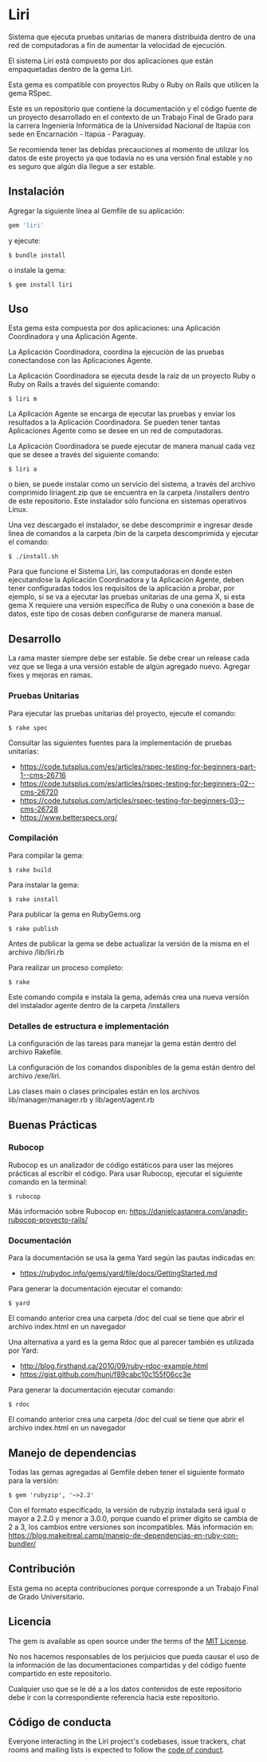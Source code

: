 # Liri

Sistema que ejecuta pruebas unitarias de manera distribuida dentro de una red de computadoras a fin de aumentar la 
velocidad de ejecución.

El sistema Liri está compuesto por dos aplicaciones que están empaquetadas dentro de la gema Liri.

Esta gema es compatible con proyectos Ruby o Ruby on Rails que utilicen la gema RSpec.

Este es un repositorio que contiene la documentación y el código fuente de un proyecto desarrollado en el contexto de un Trabajo Final de Grado 
para la carrera Ingeniería Informática de la Universidad Nacional de Itapúa con sede en Encarnación - Itapúa - Paraguay. 

Se recomienda tener las debidas precauciones al momento de utilizar los datos de este proyecto ya que todavía no es una versión final
estable y no es seguro que algún día llegue a ser estable.

## Instalación

Agregar la siguiente línea al Gemfile de su aplicación:

```ruby
gem 'liri'
```

y ejecute:

    $ bundle install

o instale la gema:

    $ gem install liri

## Uso
Esta gema esta compuesta por dos aplicaciones: una Aplicación Coordinadora y una Aplicación Agente. 

La Aplicación Coordinadora, coordina la ejecución de las pruebas conectandose con las Aplicaciones Agente. 

La Aplicación Coordinadora se ejecuta desde la raiz de un proyecto Ruby o Ruby on Rails a través del siguiente comando:

    $ liri m

La Aplicación Agente se encarga de ejecutar las pruebas y enviar los resultados a la Aplicación Coordinadora. Se pueden
tener tantas Aplicaciones Agente como se desee en un red de computadoras.

La Aplicación Coordinadora se puede ejecutar de manera manual cada vez que se desee a través del siguiente comando:

    $ liri a

o bien, se puede instalar como un servicio del sistema, a través del archivo comprimido liriagent.zip que se encuentra
en la carpeta /installers dentro de este repositorio. Este instalador sólo funciona en sistemas operativos Linux.

Una vez descargado el instalador, se debe descomprimir e ingresar desde linea de comandos a la carpeta /bin de la carpeta 
descomprimida y ejecutar el comando:

    $ ./install.sh

Para que funcione el Sistema Liri, las computadoras en donde esten ejecutandose la Aplicación Coordinadora y la Aplicación 
Agente, deben tener configuradas todos los requisitos de la aplicación a probar, por ejemplo, si se va a ejecutar las pruebas
unitarias de una gema X, si esta gema X requiere una versión específica de Ruby o una conexión a base de datos, este tipo 
de cosas deben configurarse de manera manual.

## Desarrollo
La rama master siempre debe ser estable.
Se debe crear un release cada vez que se llega a una versión estable de algún agregado nuevo.
Agregar fixes y mejoras en ramas.

### Pruebas Unitarias

Para ejecutar las pruebas unitarias del proyecto, ejecute el comando:

    $ rake spec

Consultar las siguientes fuentes para la implementación de pruebas unitarias:

- https://code.tutsplus.com/es/articles/rspec-testing-for-beginners-part-1--cms-26716
- https://code.tutsplus.com/es/articles/rspec-testing-for-beginners-02--cms-26720
- https://code.tutsplus.com/articles/rspec-testing-for-beginners-03--cms-26728
- https://www.betterspecs.org/

### Compilación
Para compilar la gema:

    $ rake build

Para instalar la gema:

    $ rake install

Para publicar la gema en RubyGems.org

    $ rake publish
Antes de publicar la gema se debe actualizar la versión de la misma en el archivo /lib/liri.rb

Para realizar un proceso completo:
    
    $ rake

Este comando compila e instala la gema, además crea una nueva versión del instalador agente dentro de la carpeta /installers

### Detalles de estructura e implementación
La configuración de las tareas para manejar la gema están dentro del archivo Rakefile.

La configuración de los comandos disponibles de la gema están dentro del archivo /exe/liri.

Las clases main o clases principales están en los archivos lib/manager/manager.rb y lib/agent/agent.rb

## Buenas Prácticas
### Rubocop
Rubocop es un analizador de código estáticos para user las mejores prácticas al escribir el código.
Para usar Rubocop, ejecutar el siguiente comando en la terminal:

    $ rubocop

Más información sobre Rubocop en: https://danielcastanera.com/anadir-rubocop-proyecto-rails/

### Documentación
Para la documentación se usa la gema Yard según las pautas indicadas en:

- https://rubydoc.info/gems/yard/file/docs/GettingStarted.md

Para generar la documentación ejecutar el comando:

    $ yard

El comando anterior crea una carpeta /doc del cual se tiene que abrir el archivo index.html
en un navegador

Una alternativa a yard es la gema Rdoc que al parecer también es utilizada por Yard:

- http://blog.firsthand.ca/2010/09/ruby-rdoc-example.html
- https://gist.github.com/hunj/f89cabc10c155f06cc3e

Para generar la documentación ejecutar comando:

    $ rdoc

El comando anterior crea una carpeta /doc del cual se tiene que abrir el archivo index.html
en un navegador

## Manejo de dependencias
Todas las gemas agregadas al Gemfile deben tener el siguiente formato para la versión:

    $ gem 'rubyzip', '~>2.2'    

Con el formato especificado, la versión de rubyzip instalada será igual o mayor a 2.2.0 y menor a 3.0.0, porque
cuando el primer dígito se cambia de 2 a 3, los cambios entre versiones son incompatibles.
Más información en:  https://blog.makeitreal.camp/manejo-de-dependencias-en-ruby-con-bundler/

## Contribución

Esta gema no acepta contribuciones porque corresponde a un Trabajo Final de Grado Universitario.

## Licencia

The gem is available as open source under the terms of the [MIT License](https://opensource.org/licenses/MIT).

No nos hacemos responsables de los perjuicios que pueda causar el uso de la información de las documentaciones compartidas y del código
fuente compartido en este repositorio.

Cualquier uso que se le dé a a los datos contenidos de este repositorio debe ir con la correspondiente referencia hacia este repositorio.

## Código de conducta

Everyone interacting in the Liri project's codebases, issue trackers, chat rooms and mailing lists is expected to
follow the [code of conduct](https://github.com/[USERNAME]/liri/blob/master/CODE_OF_CONDUCT.md).
